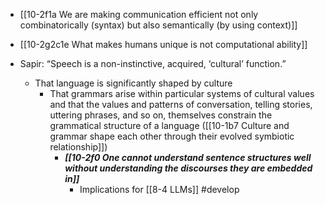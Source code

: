 - [[10-2f1a We are making communication efficient not only combinatorically (syntax) but also semantically (by using context)]]

- [[10-2g2c1e What makes humans unique is not computational ability]]

- Sapir: “Speech is a non-instinctive, acquired, ‘cultural’ function.”
    - That language is significantly shaped by culture
        - That grammars arise within particular systems of cultural values and that the values and patterns of conversation, telling stories, uttering phrases, and so on, themselves constrain the grammatical structure of a language ([[10-1b7 Culture and grammar shape each other through their evolved symbiotic relationship]])
	        - ***[[10-2f0 One cannot understand sentence structures well without understanding the discourses they are embedded in]]***
		        - Implications for [[8-4 LLMs]] #develop 